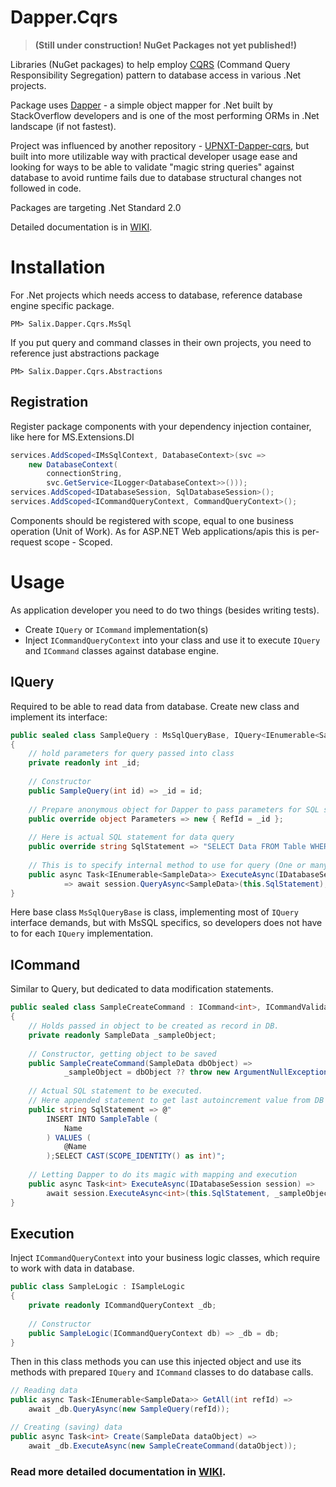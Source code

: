 # Dapper.Cqrs
> **(Still under construction! NuGet Packages not yet published!)**

Libraries (NuGet packages) to help employ [CQRS](https://martinfowler.com/bliki/CQRS.html) (Command Query Responsibility Segregation) pattern to database access in various .Net projects.

Package uses [Dapper](https://stackexchange.github.io/Dapper/) - a simple object mapper for .Net built by StackOverflow developers and is one of the most performing ORMs in .Net landscape (if not fastest).

Project was influenced by another repository - [UPNXT-Dapper-cqrs](https://github.com/upnxt/upnxt-dapper-cqrs), but built into more utilizable way with practical developer usage ease and looking for ways to be able to validate "magic string queries" against database to avoid runtime fails due to database structural changes not followed in code.

Packages are targeting .Net Standard 2.0

Detailed documentation is in [WIKI](https://github.com/salixzs/Dapper.Cqrs/wiki).

# Installation
For .Net projects which needs access to database, reference database engine specific package.
```text
PM> Salix.Dapper.Cqrs.MsSql
```
If you put query and command classes in their own projects, you need to reference just abstractions package
```text
PM> Salix.Dapper.Cqrs.Abstractions
```
## Registration
Register package components with your dependency injection container, like here for MS.Extensions.DI
```csharp
services.AddScoped<IMsSqlContext, DatabaseContext>(svc =>
    new DatabaseContext(
        connectionString,
        svc.GetService<ILogger<DatabaseContext>>()));
services.AddScoped<IDatabaseSession, SqlDatabaseSession>();
services.AddScoped<ICommandQueryContext, CommandQueryContext>();
```
Components should be registered with scope, equal to one business operation (Unit of Work). As for ASP.NET Web applications/apis this is per-request scope - Scoped.


# Usage

As application developer you need to do two things (besides writing tests).

* Create `IQuery` or `ICommand` implementation(s)
* Inject `ICommandQueryContext` into your class and use it to execute `IQuery` and `ICommand` classes against database engine.

## IQuery
Required to be able to read data from database. Create new class and implement its interface:
```csharp
public sealed class SampleQuery : MsSqlQueryBase, IQuery<IEnumerable<SampleData>>
{
    // hold parameters for query passed into class
    private readonly int _id;
    
    // Constructor
    public SampleQuery(int id) => _id = id;
    
    // Prepare anonymous object for Dapper to pass parameters for SQL statment
    public override object Parameters => new { RefId = _id };
    
    // Here is actual SQL statement for data query
    public override string SqlStatement => "SELECT Data FROM Table WHERE FkId = @RefId";
    
    // This is to specify internal method to use for query (One or many records?)
    public async Task<IEnumerable<SampleData>> ExecuteAsync(IDatabaseSession session)
            => await session.QueryAsync<SampleData>(this.SqlStatement);
}
```
Here base class `MsSqlQueryBase` is class, implementing most of `IQuery` interface demands, but with MsSQL specifics, so developers does not have to for each `IQuery` implementation.

## ICommand
Similar to Query, but dedicated to data modification statements.
```csharp
public sealed class SampleCreateCommand : ICommand<int>, ICommandValidator
{
    // Holds passed in object to be created as record in DB.
    private readonly SampleData _sampleObject;
    
    // Constructor, getting object to be saved
    public SampleCreateCommand(SampleData dbObject) =>
            _sampleObject = dbObject ?? throw new ArgumentNullException(nameof(dbObject), "No data passed");
    
    // Actual SQL statement to be executed.
    // Here appended statement to get last autoincrement value from DB == inserted record ID.
    public string SqlStatement => @"
        INSERT INTO SampleTable (
            Name
        ) VALUES (
            @Name
        );SELECT CAST(SCOPE_IDENTITY() as int)";
    
    // Letting Dapper to do its magic with mapping and execution
    public async Task<int> ExecuteAsync(IDatabaseSession session) =>
        await session.ExecuteAsync<int>(this.SqlStatement, _sampleObject);
}
```

## Execution

Inject `ICommandQueryContext` into your business logic classes, which require to work with data in database.
```csharp
public class SampleLogic : ISampleLogic
{
    private readonly ICommandQueryContext _db;
    
    // Constructor
    public SampleLogic(ICommandQueryContext db) => _db = db;
}
```

Then in this class methods you can use this injected object and use its methods with prepared `IQuery` and `ICommand` classes to do database calls.

```csharp
// Reading data
public async Task<IEnumerable<SampleData>> GetAll(int refId) => 
    await _db.QueryAsync(new SampleQuery(refId));

// Creating (saving) data
public async Task<int> Create(SampleData dataObject) => 
    await _db.ExecuteAsync(new SampleCreateCommand(dataObject));
```

### Read more detailed documentation in [WIKI](https://github.com/salixzs/Dapper.Cqrs/wiki).